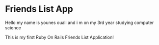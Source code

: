 # Friends List App

Hello my name is younes ouali and i m on my 3rd year studying computer science

This is my first Ruby On Rails Friends List Application!
